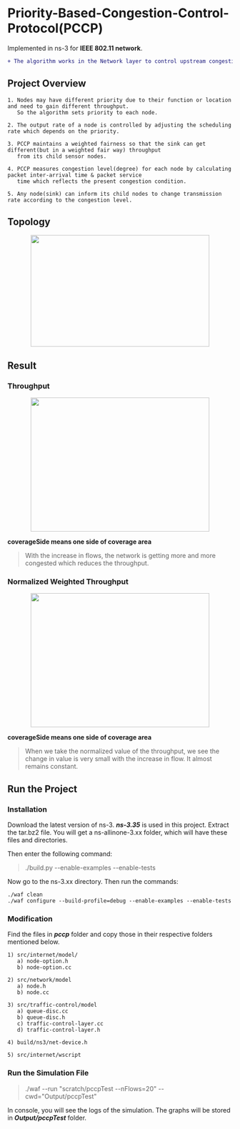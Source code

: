 # Priority-Based-Congestion-Control-Protocol(PCCP)

Implemented in ns-3 for **IEEE 802.11 network**.

```diff
+ The algorithm works in the Network layer to control upstream congestion.
```


## **Project Overview**

```
1. Nodes may have different priority due to their function or location and need to gain different throughput. 
   So the algorithm sets priority to each node.

2. The output rate of a node is controlled by adjusting the scheduling rate which depends on the priority.

3. PCCP maintains a weighted fairness so that the sink can get different(but in a weighted fair way) throughput
   from its child sensor nodes.

4. PCCP measures congestion level(degree) for each node by calculating packet inter-arrival time & packet service 
   time which reflects the present congestion condition.

5. Any node(sink) can inform its child nodes to change transmission rate according to the congestion level.
```



## **Topology**
<p align="center">
   <img src="https://github.com/TanzimAzadNishan/Priority-Based-Congestion-Control-Protocol/blob/main/Topology.png" 
        width="400" height="250"/>
</p>



## **Result**

### **Throughput**
<p align="center">
   <img src="https://github.com/TanzimAzadNishan/Priority-Based-Congestion-Control-Protocol/blob/main/Throughput.png" 
        width="400" height="300"/>
</p>


**coverageSide means one side of coverage area**
> With the increase in flows, the network is getting more and more congested which reduces the throughput.



### **Normalized Weighted Throughput**
<p align="center">
   <img src="https://github.com/TanzimAzadNishan/Priority-Based-Congestion-Control-Protocol/blob/main/Normalized_Throughput.png" 
        width="400" height="300"/>
</p>


**coverageSide means one side of coverage area**
> When we take the normalized value of the throughput, we see the change in value is very small with the increase in flow. It almost remains constant.




## **Run the Project**

### Installation
Download the latest version of ns-3. ***ns-3.35*** is used in this project.
Extract the tar.bz2 file. You will get a ns-allinone-3.xx folder, which will have these files and directories.

Then enter the following command:
> ./build.py --enable-examples --enable-tests


Now go to the ns-3.xx directory. Then run the commands:
```
./waf clean
./waf configure --build-profile=debug --enable-examples --enable-tests
```


### Modification

Find the files in ***pccp*** folder and copy those in their respective folders mentioned below.

```
1) src/internet/model/
   a) node-option.h
   b) node-option.cc

2) src/network/model
   a) node.h
   b) node.cc

3) src/traffic-control/model
   a) queue-disc.cc
   b) queue-disc.h
   c) traffic-control-layer.cc
   d) traffic-control-layer.h

4) build/ns3/net-device.h

5) src/internet/wscript
```


### Run the Simulation File

> ./waf --run "scratch/pccpTest --nFlows=20" --cwd="Output/pccpTest"


In console, you will see the logs of the simulation. The graphs will be stored in ***Output/pccpTest*** folder.












